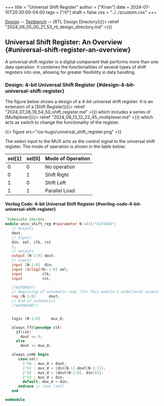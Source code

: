 +++
title = "Universal Shift Register"
author = ["Kiran"]
date = 2024-07-10T20:30:00-04:00
tags = ["rtl"]
draft = false
css = "../../zcustom.css"
+++

[Design](https://github.com/24x7fpga/iVerilog/blob/master/design/univ_shift_reg/univ_shift_reg.sv) -- [Testbench](https://github.com/24x7fpga/iVerilog/blob/master/tb_design/tb_univ_shift_reg/tb_univ_shift_reg.sv) -- [RTL Design Directory]({{< relref "2024_06_05_00_21_53_rtl_design_directory.md" >}})


## Universal Shift Register: An Overview {#universal-shift-register-an-overview}

A universal shift register is a digital component that performs more than one data operation. It combines the functionalities of several types of shift registers into one, allowing for greater flexibility in data handling.


### Design: 4-bit Universal Shift Register {#design-4-bit-universal-shift-register}

The figure below shows a design of a 4-bit universal shift register. It is an extension of a [Shift Register]({{< relref "2024_07_06_19_54_50_shift_register.md" >}}) which includes a series of [Multiplexer]({{< relref "2024_06_13_12_22_45_multiplexer.md" >}}) which acts as switch to change the functionality of the register.

{{< figure src="/ox-hugo/universal_shift_register.png" >}}

The select input to the MUX acts as the control signal to the universal shift register. The mode of operation is shown in the table below:

| sel[1] | sel[0] | Mode of Operation |
|--------|--------|-------------------|
| 0      | 0      | No operation      |
| 0      | 1      | Shift Right       |
| 1      | 0      | Shift Left        |
| 1      | 1      | Parallel Load     |


#### Verilog Code: 4-bit Universal Shift Register {#verilog-code-4-bit-universal-shift-register}

```verilog
`timescale 1ns/1ns
module univ_shift_reg #(parameter N =4)(/*AUTOARG*/
   // Outputs
   dout,
   // Inputs
   din, sel, clk, rst
   );
   // outputs
   output [N-1:0] dout;
   // inputs
   input [N-1:0]  din;
   input [$clog2(N)-1:0] sel;
   input		 clk;
   input		 rst;

   /*AUTOREG*/
   // Beginning of automatic regs (for this module's undeclared outputs)
   reg [N-1:0]		dout;
   // End of automatics
   /*AUTOWIRE*/


   logic [N-1:0]	 mux_d;

   always_ff@(posedge clk)
     if(rst)
       dout <= 0;
     else
       dout <= mux_d;

   always_comb begin
      case(sel)
        2'h0 : mux_d = dout;
        2'h1 : mux_d = {din[N-1],dout[N-1:1]};
        2'h2 : mux_d = {dout[N-2:0], din[0]};
        2'h3 : mux_d = din;
        default: mux_d = din;
      endcase // case (sel)
   end

endmodule
```
